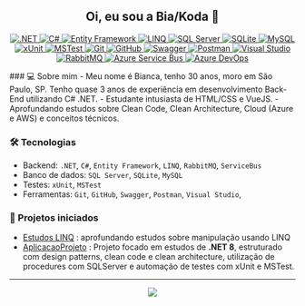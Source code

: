 <h2 align="center">Oi, eu sou a Bia/Koda 👋</h2>

<p align="center" style="text-decoration:none;">
  <a href="https://learn.microsoft.com/dotnet/" target="_blank" rel="noopener noreferrer">
    <img src="https://img.shields.io/badge/.NET-512BD4?style=for-the-badge&logo=dotnet&logoColor=white" alt=".NET" />
  </a>
  <a href="https://learn.microsoft.com/dotnet/csharp/" target="_blank" rel="noopener noreferrer">
    <img src="https://img.shields.io/badge/C%23-239120?style=for-the-badge&logo=c-sharp&logoColor=white" alt="C#" />
  </a>
  <a href="https://learn.microsoft.com/ef/" target="_blank" rel="noopener noreferrer">
    <img src="https://img.shields.io/badge/EntityFramework-339933?style=for-the-badge&logo=entity-framework&logoColor=white" alt="Entity Framework" />
  </a>
  <a href="https://learn.microsoft.com/dotnet/csharp/programming-guide/concepts/linq/" target="_blank" rel="noopener noreferrer">
    <img src="https://img.shields.io/badge/LINQ-007ACC?style=for-the-badge&logo=microsoft&logoColor=white" alt="LINQ" />
  </a>
  <a href="https://learn.microsoft.com/sql/sql-server/" target="_blank" rel="noopener noreferrer">
    <img src="https://img.shields.io/badge/SQLServer-CC2927?style=for-the-badge&logo=microsoftsqlserver&logoColor=white" alt="SQL Server" />
  </a>
  <a href="https://www.sqlite.org/docs.html" target="_blank" rel="noopener noreferrer">
    <img src="https://img.shields.io/badge/SQLite-003B57?style=for-the-badge&logo=sqlite&logoColor=white" alt="SQLite" />
  </a>
  <a href="https://dev.mysql.com/doc/" target="_blank" rel="noopener noreferrer">
    <img src="https://img.shields.io/badge/MySQL-4479A1?style=for-the-badge&logo=mysql&logoColor=white" alt="MySQL" />
  </a>
  <a href="https://xunit.net/" target="_blank" rel="noopener noreferrer">
    <img src="https://img.shields.io/badge/xUnit-512BD4?style=for-the-badge&logo=xunit&logoColor=white" alt="xUnit" />
  </a>
  <a href="https://learn.microsoft.com/dotnet/core/testing/unit-testing-with-mstest" target="_blank" rel="noopener noreferrer">
    <img src="https://img.shields.io/badge/MSTest-0078D7?style=for-the-badge&logo=visualstudiotest&logoColor=white" alt="MSTest" />
  </a>
  <a href="https://git-scm.com/doc" target="_blank" rel="noopener noreferrer">
    <img src="https://img.shields.io/badge/Git-F05032?style=for-the-badge&logo=git&logoColor=white" alt="Git" />
  </a>
  <a href="https://github.com/" target="_blank" rel="noopener noreferrer">
    <img src="https://img.shields.io/badge/GitHub-181717?style=for-the-badge&logo=github&logoColor=white" alt="GitHub" />
  </a>
  <a href="https://swagger.io/docs/" target="_blank" rel="noopener noreferrer">
    <img src="https://img.shields.io/badge/Swagger-85EA2D?style=for-the-badge&logo=swagger&logoColor=black" alt="Swagger" />
  </a>
  <a href="https://www.postman.com/docs/" target="_blank" rel="noopener noreferrer">
    <img src="https://img.shields.io/badge/Postman-FF6C37?style=for-the-badge&logo=postman&logoColor=white" alt="Postman" />
  </a>
  <a href="https://visualstudio.microsoft.com/" target="_blank" rel="noopener noreferrer">
    <img src="https://img.shields.io/badge/VisualStudio-5C2D91?style=for-the-badge&logo=visualstudio&logoColor=white" alt="Visual Studio" />
  </a>
  <a href="https://www.rabbitmq.com/documentation.html" target="_blank" rel="noopener noreferrer">
    <img src="https://img.shields.io/badge/RabbitMQ-FF6600?style=for-the-badge&logo=rabbitmq&logoColor=white" alt="RabbitMQ" />
  </a>
  <a href="https://learn.microsoft.com/azure/service-bus-messaging/" target="_blank" rel="noopener noreferrer">
    <img src="https://img.shields.io/badge/AzureServiceBus-0078D7?style=for-the-badge&logo=microsoftazure&logoColor=white" alt="Azure Service Bus" />
  </a>
  <a href="https://learn.microsoft.com/azure/devops/?view=azure-devops" target="_blank" rel="noopener noreferrer">
    <img src="https://img.shields.io/badge/AzureDevOps-0078D7?style=for-the-badge&logo=azuredevops&logoColor=white" alt="Azure DevOps" />
  </a>
</p>
### 💻 Sobre mim
- Meu nome é Bianca, tenho 30 anos, moro em São Paulo, SP. Tenho quase 3 anos de experiência em desenvolvimento Back-End utilizando C# .NET.
- Estudante intusiasta de HTML/CSS e VueJS.
- Aprofundando estudos sobre Clean Code, Clean Architecture, Cloud (Azure e AWS) e conceitos técnicos.

### 🛠️ Tecnologias
- Backend: `.NET`, `C#`, `Entity Framework`, `LINQ`, `RabbitMQ`, `ServiceBus`
- Banco de dados: `SQL Server`, `SQLite`, `MySQL` 
- Testes: `xUnit`, `MSTest`
- Ferramentas: `Git`, `GitHub`, `Swagger`, `Postman`, `Visual Studio`,

### 📌 Projetos iniciados
- [Estudos LINQ](https://github.com/deadkoda/EstudosLinq) : aprofundando estudos sobre manipulação usando LINQ
- [AplicacaoProjeto](https://github.com/deadkoda/AplicacaoProjeto/tree/categoria) : Projeto focado em estudos de **.NET 8**, estruturado com design patterns, clean code e clean architecture, utilização de procedures com SQLServer e automação de testes com xUnit e MSTest.


---
<p align="center"><img src="https://komarev.com/ghpvc/?username=deadkoda&style=flat-square&color=blue" /></p>
</p>
